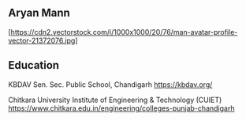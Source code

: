 ## Aryan Mann
[https://cdn2.vectorstock.com/i/1000x1000/20/76/man-avatar-profile-vector-21372076.jpg]

## Education 
KBDAV Sen. Sec. Public School, Chandigarh https://kbdav.org/

Chitkara University Institute of Engineering & Technology (CUIET) https://www.chitkara.edu.in/engineering/colleges-punjab-chandigarh
